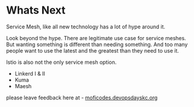 # Whats Next

Service Mesh, like all new technology has a lot of hype around it.

Look beyond the hype. There are legitimate use case for service meshes. But wanting something is different than needing something. And too many people want to use the latest and the greatest than they need to use it.

Istio is also not the only service mesh option.

* Linkerd I & II
* Kuma
* Maesh

please leave feedback here at - [moficodes.devopsdayskc.org](http://moficodes.devopsdayskc.org)

